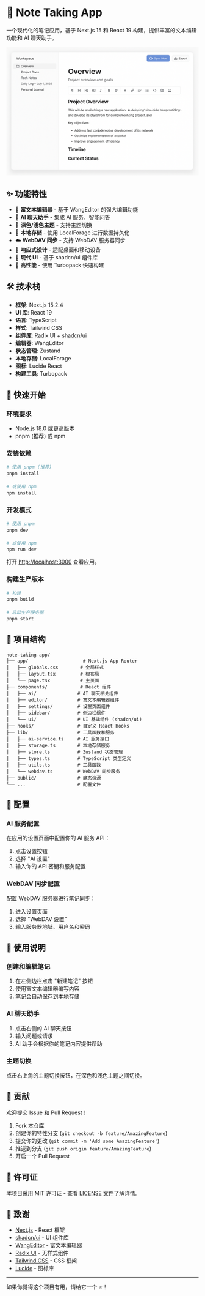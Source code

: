 # 📝 Note Taking App

一个现代化的笔记应用，基于 Next.js 15 和 React 19 构建，提供丰富的文本编辑功能和 AI 聊天助手。

![workspace-screenshot](public/workspace-screenshot.png)

## ✨ 功能特性

- 📝 **富文本编辑器** - 基于 WangEditor 的强大编辑功能
- 🤖 **AI 聊天助手** - 集成 AI 服务，智能问答
- 🌙 **深色/浅色主题** - 支持主题切换
- 💾 **本地存储** - 使用 LocalForage 进行数据持久化
- ☁️ **WebDAV 同步** - 支持 WebDAV 服务器同步
- 📱 **响应式设计** - 适配桌面和移动设备
- 🎨 **现代 UI** - 基于 shadcn/ui 组件库
- 🚀 **高性能** - 使用 Turbopack 快速构建

## 🛠️ 技术栈

- **框架**: Next.js 15.2.4
- **UI 库**: React 19
- **语言**: TypeScript
- **样式**: Tailwind CSS
- **组件库**: Radix UI + shadcn/ui
- **编辑器**: WangEditor
- **状态管理**: Zustand
- **本地存储**: LocalForage
- **图标**: Lucide React
- **构建工具**: Turbopack

## 🚀 快速开始

### 环境要求

- Node.js 18.0 或更高版本
- pnpm (推荐) 或 npm

### 安装依赖

```bash
# 使用 pnpm (推荐)
pnpm install

# 或使用 npm
npm install
```

### 开发模式

```bash
# 使用 pnpm
pnpm dev

# 或使用 npm
npm run dev
```

打开 [http://localhost:3000](http://localhost:3000) 查看应用。

### 构建生产版本

```bash
# 构建
pnpm build

# 启动生产服务器
pnpm start
```

## 📁 项目结构

```
note-taking-app/
├── app/                    # Next.js App Router
│   ├── globals.css        # 全局样式
│   ├── layout.tsx         # 根布局
│   └── page.tsx           # 主页面
├── components/            # React 组件
│   ├── ai/               # AI 聊天相关组件
│   ├── editor/           # 富文本编辑器组件
│   ├── settings/         # 设置页面组件
│   ├── sidebar/          # 侧边栏组件
│   └── ui/               # UI 基础组件 (shadcn/ui)
├── hooks/                # 自定义 React Hooks
├── lib/                  # 工具函数和服务
│   ├── ai-service.ts     # AI 服务接口
│   ├── storage.ts        # 本地存储服务
│   ├── store.ts          # Zustand 状态管理
│   ├── types.ts          # TypeScript 类型定义
│   ├── utils.ts          # 工具函数
│   └── webdav.ts         # WebDAV 同步服务
├── public/               # 静态资源
└── ...                   # 配置文件
```

## 🔧 配置

### AI 服务配置

在应用的设置页面中配置你的 AI 服务 API：

1. 点击设置按钮
2. 选择 "AI 设置"
3. 输入你的 API 密钥和服务配置

### WebDAV 同步配置

配置 WebDAV 服务器进行笔记同步：

1. 进入设置页面
2. 选择 "WebDAV 设置"
3. 输入服务器地址、用户名和密码

## 📝 使用说明

### 创建和编辑笔记

1. 在左侧边栏点击 "新建笔记" 按钮
2. 使用富文本编辑器编写内容
3. 笔记会自动保存到本地存储

### AI 聊天助手

1. 点击右侧的 AI 聊天按钮
2. 输入问题或请求
3. AI 助手会根据你的笔记内容提供帮助

### 主题切换

点击右上角的主题切换按钮，在深色和浅色主题之间切换。

## 🤝 贡献

欢迎提交 Issue 和 Pull Request！

1. Fork 本仓库
2. 创建你的特性分支 (`git checkout -b feature/AmazingFeature`)
3. 提交你的更改 (`git commit -m 'Add some AmazingFeature'`)
4. 推送到分支 (`git push origin feature/AmazingFeature`)
5. 开启一个 Pull Request

## 📄 许可证

本项目采用 MIT 许可证 - 查看 [LICENSE](LICENSE) 文件了解详情。

## 🙏 致谢

- [Next.js](https://nextjs.org/) - React 框架
- [shadcn/ui](https://ui.shadcn.com/) - UI 组件库
- [WangEditor](https://www.wangeditor.com/) - 富文本编辑器
- [Radix UI](https://www.radix-ui.com/) - 无样式组件
- [Tailwind CSS](https://tailwindcss.com/) - CSS 框架
- [Lucide](https://lucide.dev/) - 图标库

---

如果你觉得这个项目有用，请给它一个 ⭐️！ 